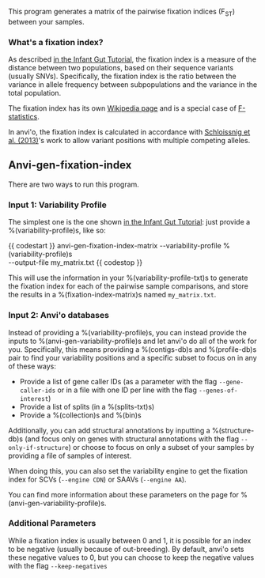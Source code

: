 
This program generates a matrix of the pairwise fixation indices (F<sub>ST</sub>) between your samples.

### What's a fixation index?

As described [in the Infant Gut Tutorial](https://merenlab.org/tutorials/infant-gut/#measuring-distances-between-metagenomes-with-fst), the fixation index is a measure of the distance between two populations, based on their sequence variants (usually SNVs). Specifically, the fixation index is the ratio between the variance in allele frequency between subpopulations and the variance in the total population. 


The fixation index has its own [Wikipedia page](https://en.wikipedia.org/wiki/Fixation_index) and is a special case of [F-statistics](https://en.wikipedia.org/wiki/F-statistics). 


In anvi'o, the fixation index is calculated in accordance with [Schloissnig et al.  (2013)](https://doi.org/10.1038/nature11711)'s work to allow variant positions with multiple competing alleles.


## Anvi-gen-fixation-index 

There are two ways to run this program.  

### Input 1: Variability Profile 

The simplest one is the one shown [in the Infant Gut Tutorial](https://merenlab.org/tutorials/infant-gut/#measuring-distances-between-metagenomes-with-fst): just provide a %(variability-profile)s, like so: 

{{ codestart }}
anvi-gen-fixation-index-matrix --variability-profile %(variability-profile)s \
                               --output-file my_matrix.txt
{{ codestop }}

This will use the information in your %(variability-profile-txt)s to generate the fixation index for each of the pairwise sample comparisons, and store the results in a %(fixation-index-matrix)s named `my_matrix.txt`.  

### Input 2: Anvi'o databases

Instead of providing a %(variability-profile)s, you can instead provide the inputs to %(anvi-gen-variability-profile)s and let anvi'o do all of the work for you. Specifically, this means providing a %(contigs-db)s and %(profile-db)s pair to find your variability positions and a specific subset to focus on in any of these ways: 

- Provide a list of gene caller IDs (as a parameter with the flag `--gene-caller-ids` or in a file with one ID per line with the flag `--genes-of-interest`)
- Provide a list of splits (in a %(splits-txt)s)
- Provide a %(collection)s and %(bin)s

Additionally, you can add structural annotations by inputting a %(structure-db)s (and focus only on genes with structural annotations with the flag `--only-if-structure`) or choose to focus on only a subset of your samples by providing a file of samples of interest.  

When doing this, you can also set the variability engine to get the fixation index for SCVs (`--engine CDN`) or SAAVs (`--engine AA`). 

You can find more information about these parameters on the page for %(anvi-gen-variability-profile)s. 

### Additional Parameters

While a fixation index is usually between 0 and 1, it is possible for an index to be negative (usually because of out-breeding). By default, anvi'o sets these negative values to 0, but you can choose to keep the negative values with the flag `--keep-negatives` 

